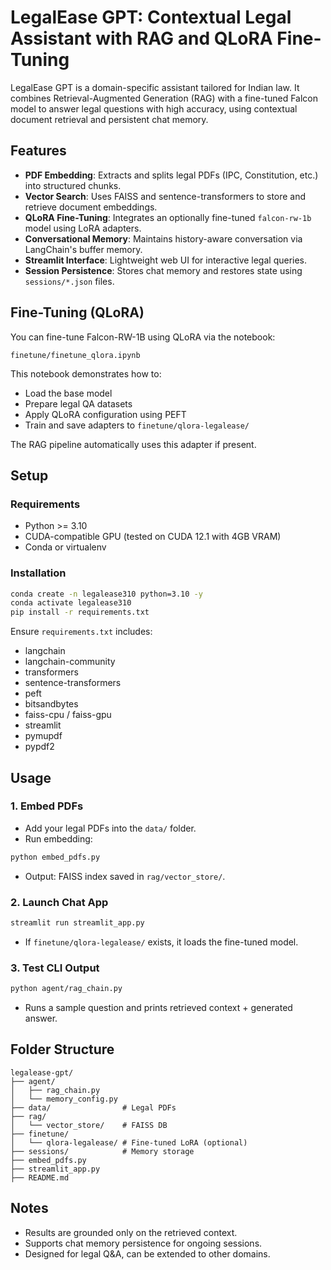 # LegalEase GPT: Contextual Legal Assistant with RAG and QLoRA Fine-Tuning

LegalEase GPT is a domain-specific assistant tailored for Indian law. It combines Retrieval-Augmented Generation (RAG) with a fine-tuned Falcon model to answer legal questions with high accuracy, using contextual document retrieval and persistent chat memory.

## Features

- **PDF Embedding**: Extracts and splits legal PDFs (IPC, Constitution, etc.) into structured chunks.
- **Vector Search**: Uses FAISS and sentence-transformers to store and retrieve document embeddings.
- **QLoRA Fine-Tuning**: Integrates an optionally fine-tuned `falcon-rw-1b` model using LoRA adapters.
- **Conversational Memory**: Maintains history-aware conversation via LangChain's buffer memory.
- **Streamlit Interface**: Lightweight web UI for interactive legal queries.
- **Session Persistence**: Stores chat memory and restores state using `sessions/*.json` files.
## Fine-Tuning (QLoRA)

You can fine-tune Falcon-RW-1B using QLoRA via the notebook:

`finetune/finetune_qlora.ipynb`

This notebook demonstrates how to:
- Load the base model
- Prepare legal QA datasets
- Apply QLoRA configuration using PEFT
- Train and save adapters to `finetune/qlora-legalease/`

The RAG pipeline automatically uses this adapter if present.

## Setup

### Requirements

- Python >= 3.10
- CUDA-compatible GPU (tested on CUDA 12.1 with 4GB VRAM)
- Conda or virtualenv

### Installation

```bash
conda create -n legalease310 python=3.10 -y
conda activate legalease310
pip install -r requirements.txt
```

Ensure `requirements.txt` includes:

- langchain
- langchain-community
- transformers
- sentence-transformers
- peft
- bitsandbytes
- faiss-cpu / faiss-gpu
- streamlit
- pymupdf
- pypdf2

## Usage

### 1. Embed PDFs

- Add your legal PDFs into the `data/` folder.
- Run embedding:

```bash
python embed_pdfs.py
```

- Output: FAISS index saved in `rag/vector_store/`.

### 2. Launch Chat App

```bash
streamlit run streamlit_app.py
```

- If `finetune/qlora-legalease/` exists, it loads the fine-tuned model.

### 3. Test CLI Output

```bash
python agent/rag_chain.py
```

- Runs a sample question and prints retrieved context + generated answer.

## Folder Structure

```
legalease-gpt/
├── agent/
│   ├── rag_chain.py
│   └── memory_config.py
├── data/                # Legal PDFs
├── rag/
│   └── vector_store/    # FAISS DB
├── finetune/
│   └── qlora-legalease/ # Fine-tuned LoRA (optional)
├── sessions/            # Memory storage
├── embed_pdfs.py
├── streamlit_app.py
├── README.md
```

## Notes

- Results are grounded only on the retrieved context.
- Supports chat memory persistence for ongoing sessions.
- Designed for legal Q&A, can be extended to other domains.

